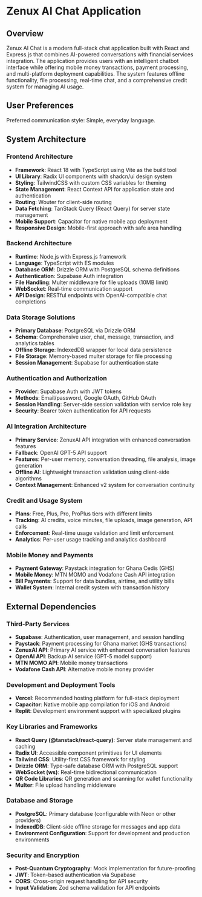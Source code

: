 # Zenux AI Chat Application

## Overview

Zenux AI Chat is a modern full-stack chat application built with React and Express.js that combines AI-powered conversations with financial services integration. The application provides users with an intelligent chatbot interface while offering mobile money transactions, payment processing, and multi-platform deployment capabilities. The system features offline functionality, file processing, real-time chat, and a comprehensive credit system for managing AI usage.

## User Preferences

Preferred communication style: Simple, everyday language.

## System Architecture

### Frontend Architecture
- **Framework**: React 18 with TypeScript using Vite as the build tool
- **UI Library**: Radix UI components with shadcn/ui design system
- **Styling**: TailwindCSS with custom CSS variables for theming
- **State Management**: React Context API for application state and authentication
- **Routing**: Wouter for client-side routing
- **Data Fetching**: TanStack Query (React Query) for server state management
- **Mobile Support**: Capacitor for native mobile app deployment
- **Responsive Design**: Mobile-first approach with safe area handling

### Backend Architecture
- **Runtime**: Node.js with Express.js framework
- **Language**: TypeScript with ES modules
- **Database ORM**: Drizzle ORM with PostgreSQL schema definitions
- **Authentication**: Supabase Auth integration
- **File Handling**: Multer middleware for file uploads (10MB limit)
- **WebSocket**: Real-time communication support
- **API Design**: RESTful endpoints with OpenAI-compatible chat completions

### Data Storage Solutions
- **Primary Database**: PostgreSQL via Drizzle ORM
- **Schema**: Comprehensive user, chat, message, transaction, and analytics tables
- **Offline Storage**: IndexedDB wrapper for local data persistence
- **File Storage**: Memory-based multer storage for file processing
- **Session Management**: Supabase for authentication state

### Authentication and Authorization
- **Provider**: Supabase Auth with JWT tokens
- **Methods**: Email/password, Google OAuth, GitHub OAuth
- **Session Handling**: Server-side session validation with service role key
- **Security**: Bearer token authentication for API requests

### AI Integration Architecture
- **Primary Service**: ZenuxAI API integration with enhanced conversation features
- **Fallback**: OpenAI GPT-5 API support
- **Features**: Per-user memory, conversation threading, file analysis, image generation
- **Offline AI**: Lightweight transaction validation using client-side algorithms
- **Context Management**: Enhanced v2 system for conversation continuity

### Credit and Usage System
- **Plans**: Free, Plus, Pro, ProPlus tiers with different limits
- **Tracking**: AI credits, voice minutes, file uploads, image generation, API calls
- **Enforcement**: Real-time usage validation and limit enforcement
- **Analytics**: Per-user usage tracking and analytics dashboard

### Mobile Money and Payments
- **Payment Gateway**: Paystack integration for Ghana Cedis (GHS)
- **Mobile Money**: MTN MOMO and Vodafone Cash API integration
- **Bill Payments**: Support for data bundles, airtime, and utility bills
- **Wallet System**: Internal credit system with transaction history

## External Dependencies

### Third-Party Services
- **Supabase**: Authentication, user management, and session handling
- **Paystack**: Payment processing for Ghana market (GHS transactions)
- **ZenuxAI API**: Primary AI service with enhanced conversation features
- **OpenAI API**: Backup AI service (GPT-5 model support)
- **MTN MOMO API**: Mobile money transactions
- **Vodafone Cash API**: Alternative mobile money provider

### Development and Deployment Tools
- **Vercel**: Recommended hosting platform for full-stack deployment
- **Capacitor**: Native mobile app compilation for iOS and Android
- **Replit**: Development environment support with specialized plugins

### Key Libraries and Frameworks
- **React Query (@tanstack/react-query)**: Server state management and caching
- **Radix UI**: Accessible component primitives for UI elements
- **Tailwind CSS**: Utility-first CSS framework for styling
- **Drizzle ORM**: Type-safe database ORM with PostgreSQL support
- **WebSocket (ws)**: Real-time bidirectional communication
- **QR Code Libraries**: QR generation and scanning for wallet functionality
- **Multer**: File upload handling middleware

### Database and Storage
- **PostgreSQL**: Primary database (configurable with Neon or other providers)
- **IndexedDB**: Client-side offline storage for messages and app data
- **Environment Configuration**: Support for development and production environments

### Security and Encryption
- **Post-Quantum Cryptography**: Mock implementation for future-proofing
- **JWT**: Token-based authentication via Supabase
- **CORS**: Cross-origin request handling for API security
- **Input Validation**: Zod schema validation for API endpoints
